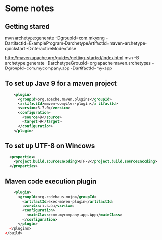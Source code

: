 # Some notes

## Getting stared
mvn archetype:generate -DgroupId=com.mkyong -DartifactId=ExampleProgram-DarchetypeArtifactId=maven-archetype-quickstart -DinteractiveMode=false

http://maven.apache.org/guides/getting-started/index.html
mvn -B archetype:generate -DarchetypeGroupId=org.apache.maven.archetypes -DgroupId=com.mycompany.app -DartifactId=my-app


## To set up Java 9 for a maven project

```xml
    <plugin>
      <groupId>org.apache.maven.plugins</groupId>
      <artifactId>maven-compiler-plugin</artifactId>
      <version>3.7.0</version>
      <configuration>
        <source>9</source>
        <target>9</target>
      </configuration>
    </plugin>
```

## To set up UTF-8 on Windows
```xml
  <properties>
    <project.build.sourceEncoding>UTF-8</project.build.sourceEncoding>
  </properties>
```

## Maven code execution plugin
```xml
    <plugin>
      <groupId>org.codehaus.mojo</groupId>
        <artifactId>exec-maven-plugin</artifactId>
        <version>1.6.0</version>
        <configuration>
          <mainClass>com.mycompany.app.App</mainClass>
        </configuration>
      </plugin>
  </plugins>
</build>
```
